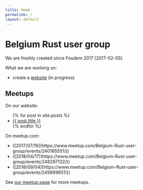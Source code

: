 ```yaml
---
title: Home
permalink: /
layout: default
---
```


# Belgium Rust user group

We are freshly created since Fosdem 2017 (2017-02-05).

What we are working on:
* create a [website](https://github.com/RustBelgium/rust-lang.be) (in progress)


## Meetups

On our website:

<ul>
  {% for post in site.posts %}
    <li>
      <a href="{{ post.url }}">{{ post.title }}</a>
    </li>
  {% endfor %}
</ul>

On meetup.com:

<ul>
    <li>
        ([2017/07/19](https://www.meetup.com/Belgium-Rust-user-group/events/240185551/))
    </li>
    <li>
        ([2018/04/17](https://www.meetup.com/Belgium-Rust-user-group/events/248297132/))
    </li>
    <li>
        ([2018/09/04](https://www.meetup.com/Belgium-Rust-user-group/events/249899651/))
    </li>
</ul>

See [our meetup page](https://www.meetup.com/Belgium-Rust-user-group/) for 
more meetups.
